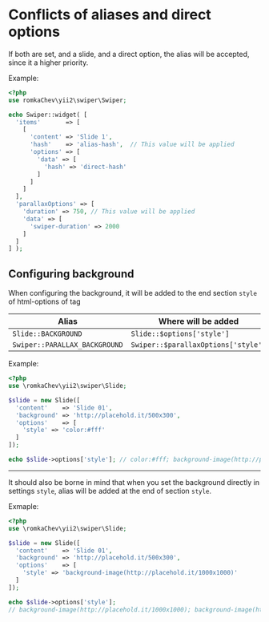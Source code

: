 # Conflicts of aliases and direct options

If both are set, and a slide, and a direct option, the alias will be accepted, since it a higher priority.

Example:

```PHP
<?php
use romkaChev\yii2\swiper\Swiper;

echo Swiper::widget( [
  'items'       => [
    [
      'content' => 'Slide 1',
      'hash'    => 'alias-hash',  // This value will be applied
      'options' => [
        'data' => [
          'hash' => 'direct-hash'
        ]
      ]
    ]
  ],
  'parallaxOptions' => [
    'duration' => 750, // This value will be applied
    'data' => [
      'swiper-duration' => 2000
    ]
  ]
] );
```

## Configuring background

When configuring the background, it will be added to the end section `style` of html-options of tag

|Alias                        |Where will be added                |
|-----------------------------|-----------------------------------|
|`Slide::BACKGROUND`          |`Slide::$options['style']`         |
|`Swiper::PARALLAX_BACKGROUND`|`Swiper::$parallaxOptions['style']`|

Example:

```PHP
<?php
use \romkaChev\yii2\swiper\Slide;

$slide = new Slide([
  'content'    => 'Slide 01',
  'background' => 'http://placehold.it/500x300',
  'options'    => [
    'style' => 'color:#fff'
  ]
]);

echo $slide->options['style']; // color:#fff; background-image(http://placehold.it/500x300)
```

---

It should also be borne in mind that when you set the background directly in settings `style`, 
alias will be added at the end of section `style`.

Exmaple:

```PHP
<?php
use \romkaChev\yii2\swiper\Slide;

$slide = new Slide([
  'content'    => 'Slide 01',
  'background' => 'http://placehold.it/500x300',
  'options'    => [
    'style' => 'background-image(http://placehold.it/1000x1000)'
  ]
]);

echo $slide->options['style']; 
// background-image(http://placehold.it/1000x1000); background-image(http://placehold.it/500x300)
```
